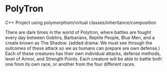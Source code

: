 # PolyTron
C++ Project using polymorphism/virtual classes/inheritance/composition

There are dark times in the world of Polytron,
where battles are fought every day between Goblins, Barbarians, Reptile People,
Blue Men, and a create known as The Shadow. (added drama: We must see
through the outcomes of these attack so we as humans can prepare are own
defense.) Each of these creatures has their own individual attacks, defense
methods, level of Armor, and Strength Points. Each creature will be able to battle both one from its own race, or another from the four different races.
